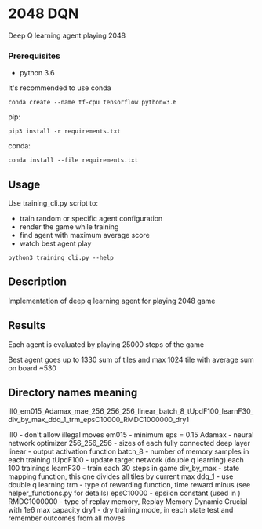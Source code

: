 # 2048 DQN

Deep Q learning agent playing 2048

### Prerequisites

- python 3.6

It's recommended to use conda
```
conda create --name tf-cpu tensorflow python=3.6
```

pip:
```
pip3 install -r requirements.txt
```
conda:
```
conda install --file requirements.txt
```

## Usage

Use training_cli.py script to:
- train random or specific agent configuration
- render the game while training
- find agent with maximum average score
- watch best agent play

```
python3 training_cli.py --help
```

## Description

Implementation of deep q learning agent for playing 2048 game


## Results

Each agent is evaluated by playing 25000 steps of the game

Best agent goes up to 1330 sum of tiles and max 1024 tile with average sum on board ~530

## Directory names meaning

ill0_em015_Adamax_mae_256_256_256_linear_batch_8_tUpdF100_learnF30_div_by_max_ddq_1_trm_epsC10000_RMDC1000000_dry1

ill0 - don't allow illegal moves 
em015 - minimum eps = 0.15 
Adamax - neural network optimizer 
256_256_256 - sizes of each fully connected deep layer 
linear - output activation function 
batch_8 - number of memory samples in each training
tUpdF100 - update target network (double q learning) each 100 trainings
learnF30 - train each 30 steps in game
div_by_max - state mapping function, this one divides all tiles by current max
ddq_1 - use double q learning
trm - type of rewarding function, time reward minus (see helper_functions.py for details)
epsC10000 - epsilon constant (used in )
RMDC1000000 - type of replay memory, Replay Memory Dynamic Crucial with 1e6 max capacity
dry1 - dry training mode, in each state test and remember outcomes from all moves
